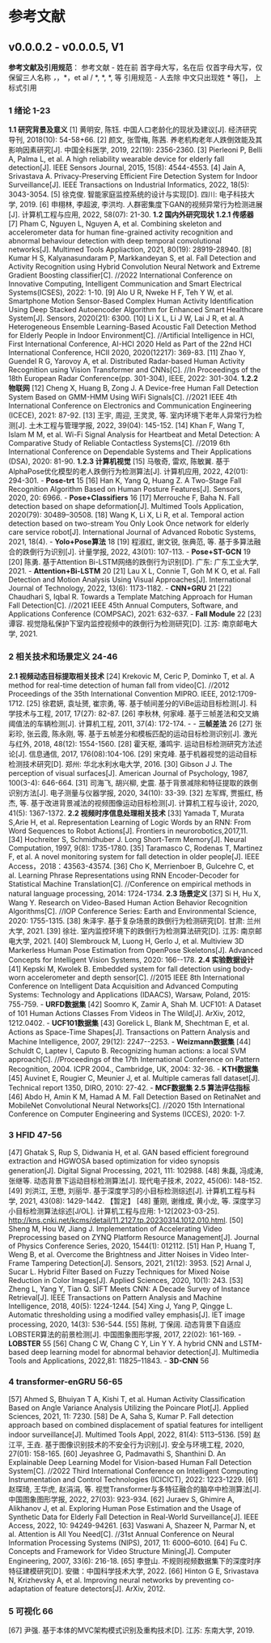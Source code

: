 # 参考文献
## v0.0.0.2 - v0.0.0.5, V1
**参考文献及引用规范**：
参考文献 -  姓在前 首字母大写，名在后 仅首字母大写，仅保留三人名称 *，*，*，et al / *, *, *, 等
引用规范 - 人去除 中文只出现姓  * 等[]， 上标式引用
### 1 绪论 1-23
**1.1 研究背景及意义**
[1] 黄明安, 陈钰. 中国人口老龄化的现状及建议[J]. 经济研究导刊, 2018(10): 54-58+66.
[2] 颜文, 张雪梅, 陈茜. 养老机构老年人跌倒效能及其影响因素研究[J]. 中国全科医学, 2019, 22(19): 2356-2360.
[3] Pierleoni P, Belli A, Palma L, et al. A high reliability wearable device for elderly fall detection[J]. IEEE Sensors Journal, 2015, 15(8): 4544-4553.
[4] Jain A, Srivastava A. Privacy-Preserving Efficient Fire Detection System for Indoor Surveillance[J]. IEEE Transactions on Industrial Informatics, 2022, 18(5): 3043-3054.
[5] 徐克俊. 智能家庭监控系统的设计与实现[D]. 四川: 电子科技大学, 2019.
[6] 申栩林, 李超波, 李洪均. 人群密集度下GAN的视频异常行为检测进展[J]. 计算机工程与应用, 2022, 58(07): 21-30.
**1.2 国内外研究现状**
**1.2.1 传感器**
[7] Pham C, Nguyen L, Nguyen A, et al. Combining skeleton and accelerometer data for human fine-grained activity recognition and abnormal behaviour detection with deep temporal convolutional networks[J]. Multimed Tools Appliaction, 2021, 80(19): 28919-28940.
[8] Kumar H S, Kalyanasundaram P, Markkandeyan S, et al. Fall Detection and Activity Recognition using Hybrid Convolution Neural Network and Extreme Gradient Boosting classifier[C]. //2022 International Conference on Innovative Computing, Intelligent Communication and Smart Electrical Systems(ICSES), 2022: 1-10.
[9] Alo U R, Nweke H F, Teh Y W, et al. Smartphone Motion Sensor-Based Complex Human Activity Identification Using Deep Stacked Autoencoder Algorithm for Enhanced Smart Healthcare System[J]. Sensors, 2020(21): 6300.
[10] Li X L, Li J W, Lai J R, et al. A Heterogeneous Ensemble Learning-Based Acoustic Fall Detection Method for Elderly People in Indoor Environment[C]. //Artificial Intelligence in HCI, First International Conference, AI-HCI 2020 Held as Part of the 22nd HCI International Conference, HCII 2020, 2020(12217): 369-83.
[11] Zhao Y, Guendel R G, Yarovoy A, et al. Distributed Radar-based Human Activity Recognition using Vision Transformer and CNNs[C]. //In Proceedings of the 18th European Radar Conference(pp. 301-304), IEEE, 2022: 301-304.
**1.2.2 物联网**
[12] Cheng X, Huang B, Zong J. A Device-free Human Fall Detection System Based on GMM-HMM Using WiFi Signals[C]. //2021 IEEE 4th International Conference on Electronics and Communication Engineering (ICECE), 2021: 87-92.
[13] 王宇, 周迎, 王灵灵, 等. 室内环境下老年人异常行为检测[J]. 土木工程与管理学报, 2022, 39(04): 145-152.
[14] Khan F, Wang T, Islam M M, et al. Wi-Fi Signal Analysis for Heartbeat and Metal Detection: A Comparative Study of Reliable Contactless Systems[C]. //2019 6th International Conference on Dependable Systems and Their Applications (DSA), 2020: 81-90.
**1.2.3 计算机视觉**
[15] 马敬奇, 雷欢, 陈敏翼. 基于AlphaPose优化模型的老人跌倒行为检测算法[J]. 计算机应用, 2022, 42(01): 294-301. - **Pose-trt** 15
[16] Han K, Yang Q, Huang Z. A Two-Stage Fall Recognition Algorithm Based on Human Posture Features[J]. Sensors, 2020, 20: 6966. - **Pose+Classifiers** 16
[17] Merrouche F, Baha N. Fall detection based on shape deformation[J]. Multimed Tools Application, 2020(79): 30489–30508.
[18] Wang K, Li X, Li R, et al. Temporal action detection based on two-stream You Only Look Once network for elderly care service robot[J]. International Journal of Advanced Robotic Systems, 2021, 18(4). - **Yolo+Pose算法** 18
[19] 程淑红, 谢文锐, 张典范, 等. 基于多算法融合的跌倒行为识别[J]. 计量学报, 2022, 43(01): 107-113. - **Pose+ST-GCN** 19
[20] 陈勇. 基于Attention Bi-LSTM网络的跌倒行为识别[D]. 广东: 广东工业大学, 2021. - **Attention+Bi-LSTM** 20
[21] Lau X L, Connie T, Goh M K O, et al. Fall Detection and Motion Analysis Using Visual Approaches[J]. International Journal of Technology, 2022, 13(6): 1173-1182. - **CNN+GRU** 21
[22] Chaudhari S, Iqbal R. Towards a Template Matching Approach for Human Fall Detection[C]. //2021 IEEE 45th Annual Computers, Software, and Applications Conference (COMPSAC), 2021: 632-637. - **Fall Module** 22
[23] 谭容. 视觉隐私保护下室内监控视频中的跌倒行为检测研究[D]. 江苏: 南京邮电大学, 2021.
### 2 相关技术和场景定义 24-46
**2.1 视频动态目标提取相关技术**
[24] Krekovic M, Ceric P, Dominko T, et al. A method for real-time detection of human fall from video[C]. //2012 Proceedings of the 35th International Convention MIPRO. IEEE, 2012:1709-1712.
[25] 徐君妍, 袁址赟, 崔宗勇, 等. 基于帧间差分的ViBe运动目标检测[J]. 科学技术与工程, 2017, 17(27): 82-87.
[26] 李秋林, 何家峰. 基于三帧差法和交叉熵阈值法的车辆检测[J]. 计算机工程, 2011, 37(4): 172-174. - - **三帧差法** 26
[27] 张彩珍, 张云霞, 陈永刚, 等. 基于五帧差分和模板匹配的运动目标检测识别[J]. 激光与红外, 2018, 48(12): 1554-1560.
[28] 霍天枢, 潘鸣宇. 运动目标检测研究方法述论[J]. 信息通信, 2017, 176(08):104-106.
[29] 宋克峰. 基于机器视觉的运动目标检测技术研究[D]. 郑州: 华北水利水电大学, 2016.
[30] Gibson J J. The perception of visual surfaces[J]. American Journal of Psychology, 1987, 100(3-4): 646-664.
[31] 司海飞, 胡兴柳, 史震. 基于背景减除和特征提取的跌倒识别方法[J]. 电子测量与仪器学报, 2020, 34(10): 33-39.
[32] 左军辉, 贾振红, 杨杰, 等. 基于改进背景减法的视频图像运动目标检测[J]. 计算机工程与设计, 2020, 41(5): 1367-1372.
**2.2 视频时序信息处理相关技术**
[33] Yamada T, Murata S,Arie H, et al. Representation Learning of Logic Words by an RNN: From Word Sequences to Robot Actions[J]. Frontiers in neurorobotics,2017,11.
[34] Hochreiter S, Schmidhuber J. Long Short-Term Memory[J]. Neural Computation, 1997, 9(8): 1735-1780.
[35] Taramasco C, Rodenas T, Martinez F, et al. A novel monitoring system for fall detection in older people[J]. IEEE Access，2018：43563-43574.
[36] Cho K, Merrienboer B, Gulcehre C, et al. Learning Phrase Representations using RNN Encoder-Decoder for Statistical Machine Translation[C]. //Conference on empirical methods in natural language processing, 2014: 1724-1734.
**2.3 场景定义**
[37] Si H, Hu X, Wang Y. Research on Video-Based Human Action Behavior Recognition Algorithms[C]. //IOP Conference Series: Earth and Environmental Science, 2020: 1755-1315.
[38] 朱泽宇. 基于复杂场景的跌倒行为检测研究[D]. 甘肃: 兰州大学, 2021.
[39] 徐壮. 室内监控环境下的跌倒行为检测算法研究[D]. 江苏: 南京邮电大学, 2021.
[40] Slembrouck M, Luong H, Gerlo J, et al. Multiview 3D Markerless Human Pose Estimation from OpenPose Skeletons[J]. Advanced Concepts for Intelligent Vision Systems, 2020: 166--178.
**2.4 实验数据设计**
[41] Kepski M, Kwolek B. Embedded system for fall detection using body-worn accelerometer and depth sensor[C]. //2015 IEEE 8th International Conference on Intelligent Data Acquisition and Advanced Computing Systems: Technology and Applications (IDAACS), Warsaw, Poland, 2015: 755-759. - **URFD数据集**
[42] Soomro K, Zamir A, Shah M. UCF101: A Dataset of 101 Human Actions Classes From Videos in The Wild[J]. ArXiv, 2012, 1212.0402. - **UCF101数据集**
[43] Gorelick L, Blank M, Shechtman E, et al. Actions as Space-Time Shapes[J]. Transactions on Pattern Analysis and Machine Intelligence, 2007, 29(12): 2247--2253. - **Weizmann数据集**
[44] Schuldt C, Laptev I, Caputo B. Recognizing human actions: a local SVM approach[C]. //Proceedings of the 17th International Conference on Pattern Recognition, 2004. ICPR 2004., Cambridge, UK, 2004: 32-36. - **KTH数据集**
[45] Auvinet E, Rougier C, Meunier J, et al. Multiple cameras fall dataset[J]. Technical report 1350, DIRO, 2010: 27-42. - **MCF数据集**
**2.5 算法评估指标**
[46] Abdo H, Amin K M, Hamad A M. Fall Detection Based on RetinaNet and MobileNet Convolutional Neural Networks[C]. //2020 15th International Conference on Computer Engineering and Systems (ICCES), 2020: 1-7.
### 3 HFID 47-56
[47] Ghatak S, Rup S, Didwania H, et al. GAN based efficient foreground extraction and HGWOSA based optimization for video synopsis generation[J]. Digital Signal Processing, 2021, 111: 102988.
[48] 朱磊, 冯成涛, 张继等. 动态背景下运动目标检测算法[J]. 现代电子技术, 2022, 45(06): 148-152.
[49] 刘洪江, 王懋, 刘丽华. 基于深度学习的小目标检测综述[J]. 计算机工程与科学, 2021, 43(08): 1429-1442. 
    【暂定】 [48] 董刚, 谢维成, 黄小龙, 等. 深度学习小目标检测算法综述[J/OL]. 计算机工程与应用: 1-12[2023-03-25]. http://kns.cnki.net/kcms/detail/11.2127.tp.20230314.1012.010.html. 
[50] Sheng M, Hou W, Jiang J. Implementation of Accelerating Video Preprocessing based on ZYNQ Platform Resource Management[J]. Journal of Physics Conference Series, 2020, 1544(1): 012112.
[51] Han P, Huang T, Weng B, et al. Overcome the Brightness and Jitter Noises in Video Inter-Frame Tampering Detection[J]. Sensors, 2021, 21(12): 3953.
[52] Arnal J, Sucar L. Hybrid Filter Based on Fuzzy Techniques for Mixed Noise Reduction in Color Images[J]. Applied Sciences, 2020, 10(1): 243.
[53] Zheng L, Yang Y, Tian Q. SIFT Meets CNN: A Decade Survey of Instance Retrieval[J]. IEEE Transactions on Pattern Analysis and Machine Intelligence, 2018, 40(5): 1224-1244.
[54] Xing J, Yang P, Qingge L. Automatic thresholding using a modified valley emphasis[J]. IET image processing, 2020, 14(3): 536-544.
[55] 陈树, 丁保阔. 动态背景下自适应LOBSTER算法的前景检测[J]. 中国图象图形学报, 2017, 22(02): 161-169. - **LOBSTER** 55
[56] Chang C W, Chang C Y, Lin Y Y. A hybrid CNN and LSTM-based deep learning model for abnormal behavior detection[J]. Multimedia Tools and Applications, 2022,81: 11825–11843. - **3D-CNN** 56
### 4 transformer-enGRU 56-65
[57] Ahmed S, Bhuiyan T A, Kishi T, et al. Human Activity Classification Based on Angle Variance Analysis Utilizing the Poincare Plot[J]. Applied Sciences, 2021, 11: 7230.
[58] De A, Saha S, Kumar P. Fall detection approach based on combined displacement of spatial features for intelligent indoor surveillance[J]. Multimed Tools Appl, 2022, 81(4): 5113–5136.
[59] 赵江平, 王垚. 基于图像识别技术的不安全行为识别[J]. 安全与环境工程, 2020, 27(01): 158-165.
[60] Jeyashree G, Padmavathi S, Shanthini D. An Explainable Deep Learning Model for Vision-based Human Fall Detection System[C]. //2022 Third International Conference on Intelligent Computing Instrumentation and Control Technologies (ICICICT), 2022: 1223-1229.
[61] 赵琛琦, 王华虎, 赵涓涓, 等. 视觉Transformer与多特征融合的脑卒中检测算法[J]. 中国图象图形学报, 2022, 27(03): 923-934.
[62] Juraev S, Ghimire A, Alikhanov J, et al. Exploring Human Pose Estimation and the Usage of Synthetic Data for Elderly Fall Detection in Real-World Surveillance[J]. IEEE Access, 2022, 10: 94249-94261.
[63] Vaswani A, Shazeer N, Parmar N, et al. Attention is All You Need[C]. //31st Annual Conference on Neural Information Processing Systems (NIPS), 2017, 11: 6000–6010.
[64] Fu C. Concepts and Framework for Video Structure Mining[J]. Computer Engineering, 2007, 33(6): 216-18.
[65] 李登山. 不规则视频数据集下的深度时序特征建模研究[D]. 安徽：中国科学技术大学, 2022.
[66] Hinton G E, Srivastava N, Krizhevsky A, et al.  Improving neural networks by preventing co-adaptation of feature detectors[J]. ArXiv, 2012.
### 5 可视化 66
[67] 尹强. 基于本体的MVC架构模式识别及重构技术[D]. 江苏: 东南大学, 2019.
